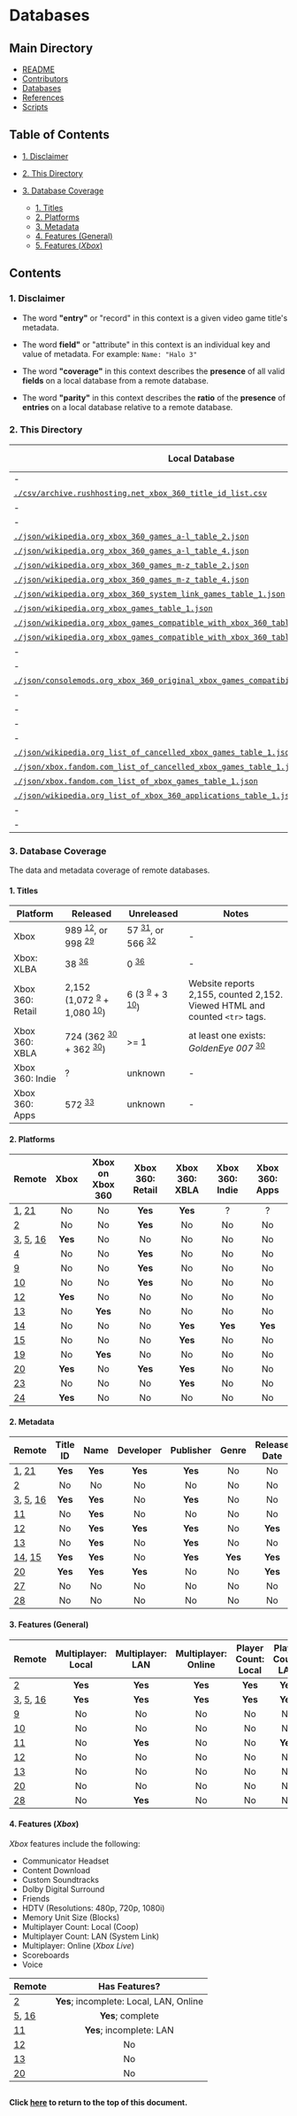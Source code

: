 # Databases

## Main Directory

- [README](../README.md)
- [Contributors](../CONTRIBUTORS.md)
- [Databases](./README.md)
- [References](../REFERENCES.md)
- [Scripts](../scripts/README.md)

## Table of Contents

- [1. Disclaimer](#1-disclaimer)
- [2. This Directory](#2-this-directory)

- [3. Database Coverage](#3-database-coverage)
	- [1. Titles](#1-titles)
	- [2. Platforms](#1-platform)
	- [3. Metadata](#2-metadata)
	- [4. Features (General)](#3-features-general)
	- [5. Features (*Xbox*)](#4-features-xbox)

## Contents

### 1. Disclaimer

- The word **"entry"** or "record" in this context is a given video game title's
metadata.

- The word **field"** or "attribute" in this context is an individual key and value
of metadata. For example: `Name: "Halo 3"`

- The word **"coverage"** in this context describes the **presence** of all valid
**fields** on a local database from a remote database.

- The word **"parity"** in this context describes the **ratio** of the
**presence** of **entries** on a local database relative to a remote database.

### 2. This Directory

| Local Database                                                                                | Remote           | Has Coverage? | Has Parity? |
| --------------------------------------------------------------------------------------------- | ---------------- | :-----------: | :---------: |
| -                                                                                             | [1],  [21]       | -             | -           |
| [`./csv/archive.rushhosting.net_xbox_360_title_id_list.csv`][2002]                            | [2]              | **Yes**       | No          |
| -                                                                                             | [3],  [5],  [16] | -             | -           |
| -                                                                                             | [4]              | -             | -           |
| [`./json/wikipedia.org_xbox_360_games_a-l_table_2.json`][2009]                                | [9]              | **Yes**       | **Yes**     |
| [`./json/wikipedia.org_xbox_360_games_a-l_table_4.json`][2019]                                | [9]              | **Yes**       | **Yes**     |
| [`./json/wikipedia.org_xbox_360_games_m-z_table_2.json`][2010]                                | [10]             | **Yes**       | **Yes**     |
| [`./json/wikipedia.org_xbox_360_games_m-z_table_4.json`][2110]                                | [10]             | **Yes**       | **Yes**     |
| [`./json/wikipedia.org_xbox_360_system_link_games_table_1.json`][2011]                        | [11]             | **Yes**       | **Yes**     |
| [`./json/wikipedia.org_xbox_games_table_1.json`][2012]                                        | [12]             | **Yes**       | **Yes**     |
| [`./json/wikipedia.org_xbox_games_compatible_with_xbox_360_table_2.json`][2013]               | [13]             | **Yes**       | **Yes**     |
| [`./json/wikipedia.org_xbox_games_compatible_with_xbox_360_table_4.json`][2113]               | [13]             | **Yes**       | **Yes**     |
| -                                                                                             | [14]             | -             | -           |
| -                                                                                             | [15]             | -             | -           |
| [`./json/consolemods.org_xbox_360_original_xbox_games_compatibility_list_table_6.json`][2019] | [19]             | **Yes**       | **Yes**     |
| -                                                                                             | [22]             | -             | -           |
| -                                                                                             | [23]             | -             | -           |
| -                                                                                             | [27]             | -             | -           |
| -                                                                                             | [28]             | -             | -           |
| [`./json/wikipedia.org_list_of_cancelled_xbox_games_table_1.json`][2029]                      | [29]             | -             | -           |
| [`./json/xbox.fandom.com_list_of_cancelled_xbox_games_table_1.json`][2031]                    | [31]             | No            | No          |
| [`./json/xbox.fandom.com_list_of_xbox_games_table_1.json`][2032]                              | [32]             | No            | No          |
| [`./json/wikipedia.org_list_of_xbox_360_applications_table_1.json`][2033]                     | [33]             | -             | -           |
| -                                                                                             | [35]             | -             | -           |
| -                                                                                             | [36]             | -             | -           |

[2002]: ./csv/archive.rushhosting.net_xbox_360_title_id_list.csv
[2009]: ./json/wikipedia.org_xbox_360_games_a-l_table_2.json
[2109]: ./json/wikipedia.org_xbox_360_games_a-l_table_4.json
[2010]: ./json/wikipedia.org_xbox_360_games_m-z_table_2.json
[2110]: ./json/wikipedia.org_xbox_360_games_m-z_table_4.json
[2011]: ./json/wikipedia.org_xbox_360_system_link_games_table_1.json
[2012]: ./json/wikipedia.org_xbox_games_table_1.json
[2013]: ./json/wikipedia.org_xbox_games_compatible_with_xbox_360_table_2.json
[2113]: ./json/wikipedia.org_xbox_games_compatible_with_xbox_360_table_4.json
[2019]: ./json/consolemods.org_xbox_360_original_xbox_games_compatibility_list_table_6.json
[2029]: ./json/wikipedia.org_list_of_cancelled_xbox_games_table_1.json
[2031]: ./json/xbox.fandom.com_list_of_cancelled_xbox_games_table_1.json
[2032]: ./json/xbox.fandom.com_list_of_xbox_games_table_1.json
[2033]: ./json/wikipedia.org_list_of_xbox_360_applications_table_1.json

### 3. Database Coverage

The data and metadata coverage of remote databases.

#### 1. Titles

| Platform         | Released                                             | Unreleased                                 | Notes                                                                      |
| ---------------- | ---------------------------------------------------- | ------------------------------------------ | -------------------------------------------------------------------------- |
| Xbox             | 989 <sup>[12]</sup>, or 998 <sup>[29]</sup>          | 57 <sup>[31]</sup>, or 566 <sup>[32]</sup> | -                                                                          |
| Xbox: XLBA       | 38 <sup>[36]</sup>                                   | 0 <sup>[36]</sup>                          | -                                                                          |
| Xbox 360: Retail | 2,152 (1,072 <sup>[9]</sup> + 1,080 <sup>[10]</sup>) | 6 (3 <sup>[9]</sup> + 3 <sup>[10]</sup>)   | Website reports 2,155, counted 2,152. Viewed HTML and counted `<tr>` tags. |
| Xbox 360: XBLA   | 724 (362 <sup>[30]</sup> + 362 <sup>[30]</sup>)      | >= 1                                       | at least one exists: *GoldenEye 007* <sup>[30]</sup>                       |
| Xbox 360: Indie  | ?                                                    | unknown                                    | -                                                                          |
| Xbox 360: Apps   | 572 <sup>[33]</sup>                                  | unknown                                    | -                                                                          |

#### 2. Platforms

| Remote           | Xbox                  | Xbox on Xbox 360      | Xbox 360: Retail      | Xbox 360: XBLA        | Xbox 360: Indie       | Xbox 360: Apps        |
| ---------------- | :-------------------: | :-------------------: | :-------------------: | :-------------------: | :-------------------: | :-------------------: |
| [1],  [21]       | No                    | No                    | **Yes**               | **Yes**               | ?                     | ?                     |
| [2]              | No                    | No                    | **Yes**               | No                    | No                    | No                    |
| [3],  [5],  [16] | **Yes**               | No                    | No                    | No                    | No                    | No                    |
| [4]              | No                    | No                    | **Yes**               | No                    | No                    | No                    |
| [9]              | No                    | No                    | **Yes**               | No                    | No                    | No                    |
| [10]             | No                    | No                    | **Yes**               | No                    | No                    | No                    |
| [12]             | **Yes**               | No                    | No                    | No                    | No                    | No                    |
| [13]             | No                    | **Yes**               | No                    | No                    | No                    | No                    |
| [14]             | No                    | No                    | No                    | **Yes**               | **Yes**               | **Yes**               |
| [15]             | No                    | No                    | No                    | **Yes**               | No                    | No                    |
| [19]             | No                    | **Yes**               | No                    | No                    | No                    | No                    |
| [20]             | **Yes**               | No                    | **Yes**               | **Yes**               | No                    | No                    |
| [23]             | No                    | No                    | No                    | **Yes**               | No                    | No                    |
| [24]             | **Yes**               | No                    | No                    | No                    | No                    | No                    |

#### 2. Metadata

 Remote            | Title ID              | Name                  | Developer             | Publisher             | Genre                 | Release Date          | Regions               | Maturity Rating       |
| ---------------- | :-------------------: | :-------------------: | :-------------------: | :-------------------: | :-------------------: | :-------------------: | :-------------------: | :-------------------: |
| [1],  [21]       | **Yes**               | **Yes**               | **Yes**               | **Yes**               | No                    | No                    | No                    | No                    |
| [2]              | No                    | No                    | No                    | No                    | No                    | No                    | No                    | No                    |
| [3],  [5],  [16] | **Yes**               | **Yes**               | No                    | **Yes**               | No                    | No                    | **Yes**               | **Yes**               |
| [11]             | No                    | **Yes**               | No                    | No                    | No                    | No                    | No                    | No                    |
| [12]             | No                    | **Yes**               | **Yes**               | **Yes**               | No                    | **Yes**               | **Yes**               | No                    |
| [13]             | No                    | **Yes**               | No                    | **Yes**               | No                    | No                    | **Yes**               | No                    |
| [14],  [15]      | **Yes**               | **Yes**               | No                    | **Yes**               | **Yes**               | **Yes**               | **Yes**               | No                    |
| [20]             | **Yes**               | **Yes**               | **Yes**               | No                    | No                    | **Yes**               | No                    | No                    |
| [27]             | No                    | No                    | No                    | No                    | No                    | No                    | No                    | No                    |
| [28]             | No                    | No                    | No                    | No                    | No                    | No                    | No                    | No                    |

#### 3. Features (General)

| Remote            | Multiplayer: Local    | Multiplayer: LAN      | Multiplayer: Online   | Player Count: Local   | Player Count: LAN     | Player Count: Online  | 3D Support            | Kinect Supported      | Kinect Required       |
| ----------------  | :-------------------: | :-------------------: | :-------------------: | :-------------------: | :-------------------: | :-------------------: | :-------------------: |:--------------------: |:--------------------: |
| [2]               | **Yes**               | **Yes**               | **Yes**               | **Yes**               | **Yes**               | No                    | No                    | No                    | No                    |
| [3],  [5],  [16]  | **Yes**               | **Yes**               | **Yes**               | **Yes**               | **Yes**               | No                    | No                    | No                    | No                    |
| [9]               | No                    | No                    | No                    | No                    | No                    | No                    | **Yes**               | **Yes**               | **Yes**               |
| [10]              | No                    | No                    | No                    | No                    | No                    | No                    | **Yes**               | **Yes**               | **Yes**               |
| [11]              | No                    | **Yes**               | No                    | No                    | **Yes**               | No                    | No                    | No                    | No                    |
| [12]              | No                    | No                    | No                    | No                    | No                    | No                    | No                    | No                    | No                    |
| [13]              | No                    | No                    | No                    | No                    | No                    | No                    | No                    | No                    | No                    |
| [20]              | No                    | No                    | No                    | No                    | No                    | No                    | No                    | No                    | No                    |
| [28]              | No                    | **Yes**               | No                    | No                    | No                    | No                    | No                    | No                    | No                    |

#### 4. Features (*Xbox*)

*Xbox* features include the following:
- Communicator Headset
- Content Download
- Custom Soundtracks
- Dolby Digital Surround
- Friends
- HDTV (Resolutions: 480p, 720p, 1080i)
- Memory Unit Size (Blocks)
- Multiplayer Count: Local (Coop)
- Multiplayer Count: LAN (System Link)
- Multiplayer: Online (*Xbox Live*)
- Scoreboards
- Voice

| Remote     | Has Features?                            |
| ---------- | :--------------------------------------: |
| [2]        |  **Yes**; incomplete: Local, LAN, Online |
| [5],  [16] | **Yes**; complete                        |
| [11]       | **Yes**; incomplete: LAN                 |
| [12]       | No                                       |
| [13]       | No                                       |
| [20]       | No                                       |

##
#### Click [here](#databases) to return to the top of this document.

[1]: ../REFERENCES.md/#1
[2]: ../REFERENCES.md/#2
[3]: ../REFERENCES.md/#3
[4]: ../REFERENCES.md/#4
[5]: ../REFERENCES.md/#5
[6]: ../REFERENCES.md/#6
[7]: ../REFERENCES.md/#7
[8]: ../REFERENCES.md/#8
[9]: ../REFERENCES.md/#9
[10]: ../REFERENCES.md/#10
[11]: ../REFERENCES.md/#11
[12]: ../REFERENCES.md/#12
[13]: ../REFERENCES.md/#13
[14]: ../REFERENCES.md/#14
[15]: ../REFERENCES.md/#15
[16]: ../REFERENCES.md/#16
[17]: ../REFERENCES.md/#17
[18]: ../REFERENCES.md/#18
[19]: ../REFERENCES.md/#19
[20]: ../REFERENCES.md/#20
[21]: ../REFERENCES.md/#21
[22]: ../REFERENCES.md/#22
[23]: ../REFERENCES.md/#23
[24]: ../REFERENCES.md/#24
[25]: ../REFERENCES.md/#25
[26]: ../REFERENCES.md/#26
[27]: ../REFERENCES.md/#27
[28]: ../REFERENCES.md/#28
[29]: ../REFERENCES.md/#29
[30]: ../REFERENCES.md/#30
[31]: ../REFERENCES.md/#31
[32]: ../REFERENCES.md/#32
[33]: ../REFERENCES.md/#33
[34]: ../REFERENCES.md/#34
[35]: ../REFERENCES.md/#35
[36]: ../REFERENCES.md/#36
[37]: ../REFERENCES.md/#37
[38]: ../REFERENCES.md/#38
